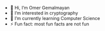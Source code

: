 - 👋 Hi, I’m Omer Gemalmayan
- 👀 I’m interested in cryptography 
- 🌱 I’m currently learning Computer Science
- ⚡ Fun fact: most fun facts are not fun
